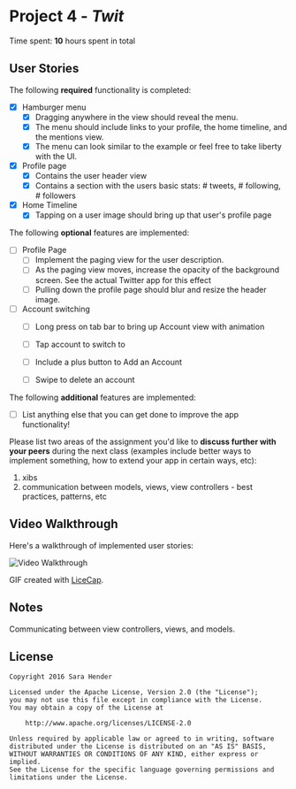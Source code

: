# Project 4 - *Twit*

Time spent: **10** hours spent in total

## User Stories

The following **required** functionality is completed:

- [X] Hamburger menu
   - [X] Dragging anywhere in the view should reveal the menu.
   - [X] The menu should include links to your profile, the home timeline, and the mentions view.
   - [X] The menu can look similar to the example or feel free to take liberty with the UI.
- [X] Profile page
   - [X] Contains the user header view
   - [X] Contains a section with the users basic stats: # tweets, # following, # followers
- [X] Home Timeline
   - [X] Tapping on a user image should bring up that user's profile page

The following **optional** features are implemented:

- [ ] Profile Page
   - [ ] Implement the paging view for the user description.
   - [ ] As the paging view moves, increase the opacity of the background screen. See the actual Twitter app for this effect
   - [ ] Pulling down the profile page should blur and resize the header image.
- [ ] Account switching
   - [ ] Long press on tab bar to bring up Account view with animation
   - [ ] Tap account to switch to
   - [ ] Include a plus button to Add an Account
   - [ ] Swipe to delete an account


The following **additional** features are implemented:

- [ ] List anything else that you can get done to improve the app functionality!

Please list two areas of the assignment you'd like to **discuss further with your peers** during the next class (examples include better ways to implement something, how to extend your app in certain ways, etc):

  1. xibs
  2. communication between models, views, view controllers - best practices, patterns, etc


## Video Walkthrough

Here's a walkthrough of implemented user stories:

<img src='http://i.imgur.com/5fCaTcB.gif' title='Video Walkthrough' width='' alt='Video Walkthrough' />

GIF created with [LiceCap](http://www.cockos.com/licecap/).

## Notes

Communicating between view controllers, views, and models.

## License

    Copyright 2016 Sara Hender

    Licensed under the Apache License, Version 2.0 (the "License");
    you may not use this file except in compliance with the License.
    You may obtain a copy of the License at

        http://www.apache.org/licenses/LICENSE-2.0

    Unless required by applicable law or agreed to in writing, software
    distributed under the License is distributed on an "AS IS" BASIS,
    WITHOUT WARRANTIES OR CONDITIONS OF ANY KIND, either express or implied.
    See the License for the specific language governing permissions and
    limitations under the License.
